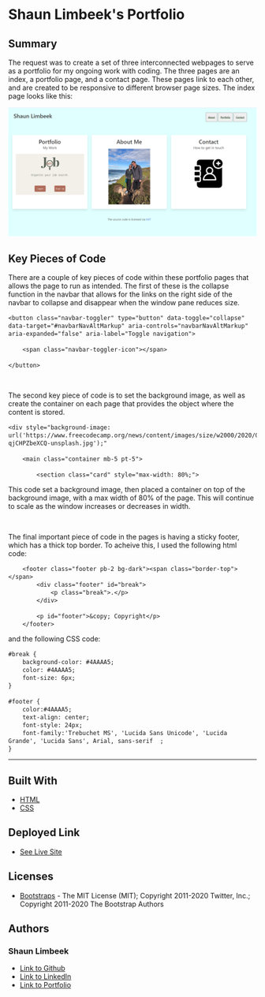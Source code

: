 # Shaun Limbeek's Portfolio

## Summary

The request was to create a set of three interconnected webpages to serve as a portfolio for my ongoing work with coding.  The three pages are an index, a portfolio page, and a contact page.  These pages link to each other, and are created to be responsive to different browser page sizes. The index page looks like this:

![Picture of Website](/public/assets/pic-of-site.png)

## Key Pieces of Code

There are a couple of key pieces of code within these portfolio pages that allows the page to run as intended. The first of these is the collapse function in the navbar that allows for the links on the right side of the navbar to collapse and disappear when the window pane reduces size.

```
<button class="navbar-toggler" type="button" data-toggle="collapse" data-target="#navbarNavAltMarkup" aria-controls="navbarNavAltMarkup" aria-expanded="false" aria-label="Toggle navigation">

    <span class="navbar-toggler-icon"></span>

</button>
```
<br>

The second key piece of code is to set the background image, as well as create the container on each page that provides the object where the content is stored.

```
<div style="background-image: url('https://www.freecodecamp.org/news/content/images/size/w2000/2020/04/w-qjCHPZbeXCQ-unsplash.jpg');"

    <main class="container mb-5 pt-5">

        <section class="card" style="max-width: 80%;">

```
This code set a background image, then placed a container on top of the background image, with a max width of 80% of the page. This will continue to scale as the window increases or decreases in width.

<br> 

The final important piece of code in the pages is having a sticky footer, which has a thick top border. To acheive this, I used the following html code:

```
    <footer class="footer pb-2 bg-dark"><span class="border-top"></span>
        <div class="footer" id="break">
            <p class="break">.</p>
        </div>
        
        <p id="footer">&copy; Copyright</p>
    </footer>
```

and the following CSS code:

```
#break {
    background-color: #4AAAA5;
    color: #4AAAA5;
    font-size: 6px;
}

#footer {
    color:#4AAAA5;
    text-align: center;
    font-style: 24px;
    font-family:'Trebuchet MS', 'Lucida Sans Unicode', 'Lucida Grande', 'Lucida Sans', Arial, sans-serif  ;
}
```


<hr>

## Built With

* [HTML](https://developer.mozilla.org/en-US/docs/Web/HTML)
* [CSS](https://developer.mozilla.org/en-US/docs/Web/CSS)

## Deployed Link

* [See Live Site](https://slimbeek6.github.io/SML_Portfolio/index.html)

## Licenses

* [Bootstraps](https://getbootstrap.com/) - 
The MIT License (MIT); Copyright 2011-2020 Twitter, Inc.; Copyright 2011-2020 The Bootstrap Authors

## Authors

### **Shaun Limbeek** 

- [Link to Github](https://github.com/slimbeek6/)
- [Link to LinkedIn](https://www.linkedin.com/in/shaun-limbeek/)
- [Link to Portfolio](https://slimbeek6.github.io/SML_Portfolio/index.html)
